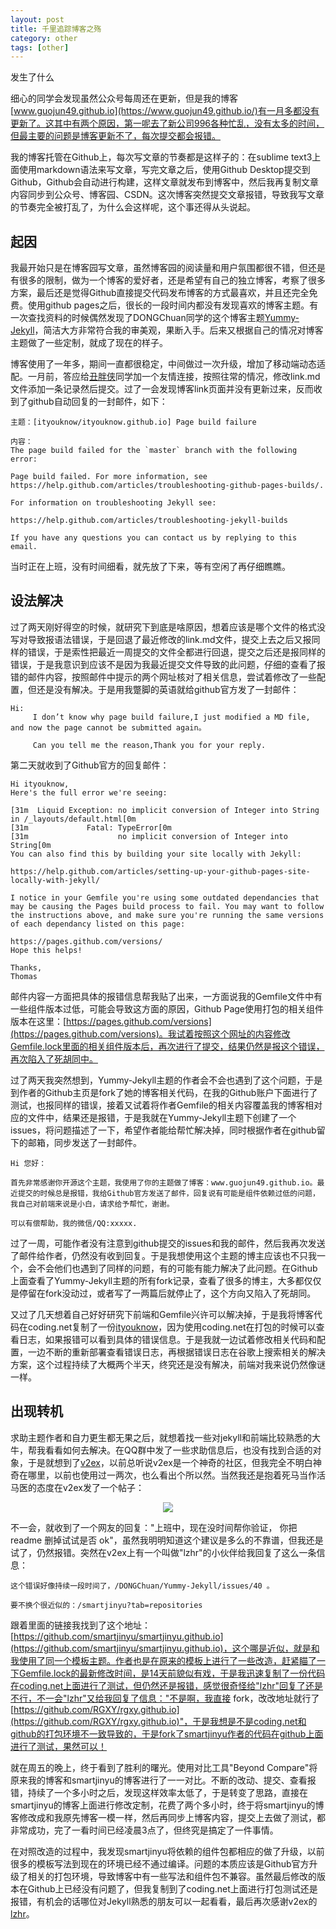 ```yaml
---
layout: post
title: 千里追踪博客之殇
category: other
tags: [other]
---
```


发生了什么

细心的同学会发现虽然公众号每周还在更新，但是我的博客[www.guojun49.github.io](https://www.guojun49.github.io/)有一月多都没有更新了。这其中有两个原因，第一呢去了新公司996各种忙乱，没有太多的时间，但最主要的问题是博客更新不了，每次提交都会报错。

我的博客托管在Github上，每次写文章的节奏都是这样子的：在sublime text3上面使用markdown语法来写文章，写完文章之后，使用Github Desktop提交到Github，Github会自动进行构建，这样文章就发布到博客中，然后我再复制文章内容同步到公众号、博客园、CSDN。这次博客突然提交文章报错，导致我写文章的节奏完全被打乱了，为什么会这样呢，这个事还得从头说起。


## 起因

我最开始只是在博客园写文章，虽然博客园的阅读量和用户氛围都很不错，但还是有很多的限制，做为一个博客的爱好者，还是希望有自己的独立博客，考察了很多方案，最后还是觉得Github直接提交代码发布博客的方式最喜欢，并且还完全免费。使用github pages之后，很长的一段时间内都没有发现喜欢的博客主题。有一次查找资料的时候偶然发现了DONGChuan同学的这个博客主题[Yummy-Jekyll](https://github.com/DONGChuan/Yummy-Jekyll)，简洁大方非常符合我的审美观，果断入手。后来又根据自己的情况对博客主题做了一些定制，就成了现在的样子。

博客使用了一年多，期间一直都很稳定，中间做过一次升级，增加了移动端动态适配。一月前，答应给[丑胖侠](https://blog.csdn.net/wo541075754)同学加一个友情连接，按照往常的情况，修改link.md文件添加一条记录然后提交。过了一会发现博客link页面并没有更新过来，反而收到了github自动回复的一封邮件，如下：

``` text
主题：[ityouknow/ityouknow.github.io] Page build failure

内容：
The page build failed for the `master` branch with the following error: 

Page build failed. For more information, see https://help.github.com/articles/troubleshooting-github-pages-builds/.

For information on troubleshooting Jekyll see:

https://help.github.com/articles/troubleshooting-jekyll-builds 

If you have any questions you can contact us by replying to this email.
```

当时正在上班，没有时间细看，就先放了下来，等有空闲了再仔细瞧瞧。

## 设法解决

过了两天刚好得空的时候，就研究下到底是啥原因，想着应该是哪个文件的格式没写对导致报语法错误，于是回退了最近修改的link.md文件，提交上去之后又报同样的错误，于是索性把最近一周提交的文件全都进行回退，提交之后还是报同样的错误，于是我意识到应该不是因为我最近提交文件导致的此问题，仔细的查看了报错的邮件内容，按照邮件中提示的两个网址核对了相关信息，尝试着修改了一些配置，但还是没有解决。于是用我蹩脚的英语就给github官方发了一封邮件：

``` text
Hi:
     I don’t know why page build failure,I just modified a MD file, and now the page cannot be submitted again。

     Can you tell me the reason,Thank you for your reply.
```

第二天就收到了Github官方的回复邮件：

``` text
Hi ityouknow,
Here's the full error we're seeing:

[31m  Liquid Exception: no implicit conversion of Integer into String in /_layouts/default.html[0m
[31m             Fatal: TypeError[0m
[31m                    no implicit conversion of Integer into String[0m
You can also find this by building your site locally with Jekyll:

https://help.github.com/articles/setting-up-your-github-pages-site-locally-with-jekyll/

I notice in your Gemfile you're using some outdated dependancies that may be causing the Pages build process to fail. You may want to follow the instructions above, and make sure you're running the same versions of each dependancy listed on this page:

https://pages.github.com/versions/
Hope this helps!

Thanks,
Thomas
```

邮件内容一方面把具体的报错信息帮我贴了出来，一方面说我的Gemfile文件中有一些组件版本过低，可能会导致这方面的原因，Github Page使用打包的相关组件版本在这里：[https://pages.github.com/versions](https://pages.github.com/versions)。我试着按照这个网址的内容修改Gemfile.lock里面的相关组件版本后，再次进行了提交，结果仍然是报这个错误，再次陷入了死胡同中。

过了两天我突然想到，Yummy-Jekyll主题的作者会不会也遇到了这个问题，于是到作者的Github主页是fork了她的博客相关代码，在我的Github账户下面进行了测试，也报同样的错误，接着又试着将作者Gemfile的相关内容覆盖我的博客相对应的文件中，结果还是报错，于是我就在Yummy-Jekyll主题下创建了一个issues，将问题描述了一下，希望作者能给帮忙解决掉，同时根据作者在github留下的邮箱，同步发送了一封邮件。

``` text
Hi 您好：

首先非常感谢你开源这个主题，我使用了你的主题做了博客：www.guojun49.github.io。最近提交的时候总是报错，我给Github官方发送了邮件，回复说有可能是组件依赖过低的问题，我自己对前端来说是小白，请求给予帮忙，谢谢。

可以有偿帮助，我的微信/QQ:xxxxx.
```

过了一周，可能作者没有注意到github提交的issues和我的邮件，然后我再次发送了邮件给作者，仍然没有收到回复。于是我想使用这个主题的博主应该也不只我一个，会不会他们也遇到了同样的问题，有的可能有能力解决了此问题。在Github上面查看了Yummy-Jekyll主题的所有fork记录，查看了很多的博主，大多都仅仅是停留在fork没动过，或者写了一两篇后就停止了，这个方向又陷入了死胡同。

又过了几天想着自己好好研究下前端和Gemfile兴许可以解决掉，于是我将博客代码在coding.net复制了一份[ityouknow](https://coding.net/u/ityouknow/p/ityouknow/git)，因为使用coding.net在打包的时候可以查看日志，如果报错可以看到具体的错误信息。于是我就一边试着修改相关代码和配置，一边不断的重新部署查看错误日志，再根据错误日志在谷歌上搜索相关的解决方案，这个过程持续了大概两个半天，终究还是没有解决，前端对我来说仍然像谜一样。

## 出现转机

求助主题作者和自力更生都无果之后，就想着找一些对jekyll和前端比较熟悉的大牛，帮我看看如何去解决。在QQ群中发了一些求助信息后，也没有找到合适的对象，于是就想到了[v2ex](https://www.v2ex.com/)，以前总听说v2ex是一个神奇的社区，但我完全不明白神奇在哪里，以前也使用过一两次，也么看出个所以然。当然我还是抱着死马当作活马医的态度在v2ex发了一个帖子：

<div align="center">
  <img src="https://www.guojun49.github.io/assets/images/2017/v2ex.png">
</div>

不一会，就收到了一个网友的回复："上班中，现在没时间帮你验证， 你把 readme 删掉试试是否 ok"，虽然我明明知道这个建议是多么的不靠谱，但我还是试了，仍然报错。突然在v2ex上有一个叫做"lzhr"的小伙伴给我回复了这么一条信息：

``` text
这个错误好像持续一段时间了，/DONGChuan/Yummy-Jekyll/issues/40 。 

要不换个很近似的：/smartjinyu?tab=repositories
```

跟着里面的链接我找到了这个地址：[https://github.com/smartjinyu/smartjinyu.github.io](https://github.com/smartjinyu/smartjinyu.github.io)，这个哪是近似，就是和我使用了同一个模板主题。作者也是在原来的模板上进行了一些改造，赶紧瞄了一下Gemfile.lock的最新修改时间，是14天前貌似有戏，于是我迅速复制了一份代码在coding.net上面进行了测试，但仍然还是报错，感觉很奇怪给"lzhr"回复了还是不行，不一会"lzhr"又给我回复了信息："不是啊，我直接 fork，改改地址就行了 [https://github.com/RGXY/rgxy.github.io](https://github.com/RGXY/rgxy.github.io)"，于是我想是不是coding.net和github的打包环境不一致导致的，于是fork了smartjinyu作者的代码在github上面进行了测试，果然可以！

就在周五的晚上，终于看到了胜利的曙光。使用对比工具"Beyond Compare"将原来我的博客和smartjinyu的博客进行了一一对比。不断的改动、提交、查看报错，持续了一个多小时之后，发现这样效率太低了，于是转变了思路，直接在smartjinyu的博客上面进行修改定制，花费了两个多小时，终于将smartjinyu的博客修改成和我原先博客一模一样，然后再同步上博客内容，提交上去做了测试，都非常成功，完了一看时间已经凌晨3点了，但终究是搞定了一件事情。

在对照改造的过程中，我发现smartjinyu将依赖的组件包都相应的做了升级，以前很多的模板写法到现在的环境已经不通过编译。问题的本质应该是Github官方升级了相关的打包环境，导致博客中有一些写法和组件包不兼容。虽然最后修改的版本在Github上已经没有问题了，但我复制到了coding.net上面进行打包测试还是报错，有机会的话哪位对Jekyll熟悉的朋友可以一起看看，最后再次感谢v2ex的[lzhr](https://www.v2ex.com/member/lzhr)。

